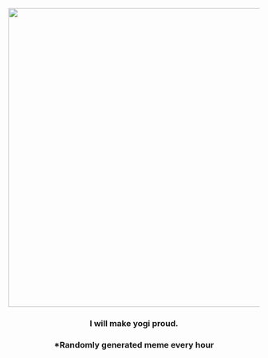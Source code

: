 <p align="center">
        <img src="https://i.redd.it/82w20d1cmyj91.jpg" width="600" height="600">
        </p>
        <h3 align="center">I will make yogi proud.</h3>
        <h3 align="center">*Randomly generated meme every hour</h3>
    